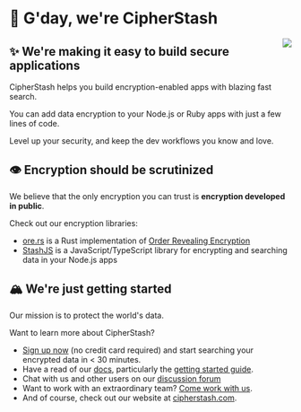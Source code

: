# 👋 G'day, we're CipherStash

<img align="right" src="https://avatars.githubusercontent.com/u/66902246?s=400&v=4">

## ✨ We're making it easy to build secure applications

CipherStash helps you build encryption-enabled apps with blazing fast search.

You can add data encryption to your Node.js or Ruby apps with just a few lines of code.

Level up your security, and keep the dev workflows you know and love.

## 👁 Encryption should be scrutinized

We believe that the only encryption you can trust is **encryption developed in public**.

Check out our encryption libraries:

- [ore.rs](https://github.com/cipherstash/ore.rs) is a Rust implementation of [Order Revealing Encryption](https://cipherstash.com/how-it-works)
- [StashJS](https://github.com/cipherstash/stashjs) is a JavaScript/TypeScript library for encrypting and searching data in your Node.js apps

## 🏔️ We're just getting started 

Our mission is to protect the world's data.

Want to learn more about CipherStash? 

* [Sign up now](https://cipherstash.com/signup) (no credit card required) and start searching your encrypted data in < 30 minutes. 
* Have a read of our [docs](https://docs.cipherstash.com), particularly the [getting started guide](https://docs.cipherstash.com/tutorials/getting-started/).
* Chat with us and other users on our [discussion forum](https://discuss.cipherstash.com)
* Want to work with an extraordinary team? [Come work with us](https://cipherstash.com/careers).
* And of course, check out our website at [cipherstash.com](https://cipherstash.com).
